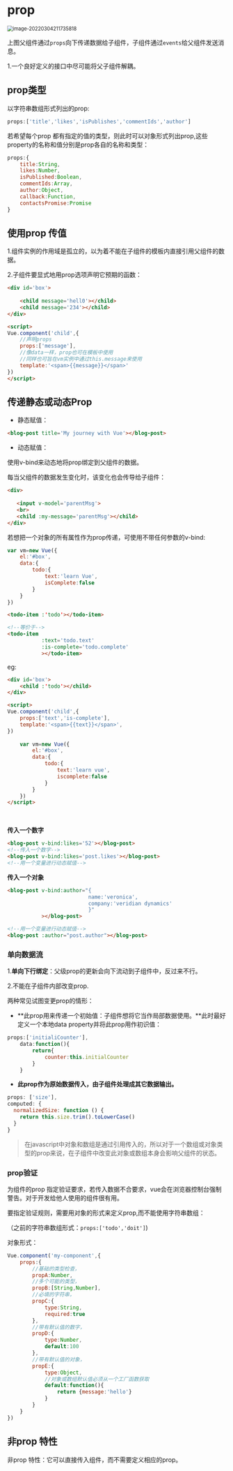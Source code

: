 # prop







<img src="C:\Users\51486\AppData\Roaming\Typora\typora-user-images\image-20220304211735818.png" alt="image-20220304211735818" style="zoom:80%;" />

上图父组件通过`props`向下传递数据给子组件，子组件通过`events`给父组件发送消息。



1.一个良好定义的接口中尽可能将父子组件解耦。







## prop类型

以字符串数组形式列出的prop:

```javascript
props:['title','likes','isPublishes','commentIds','author']
```



若希望每个prop 都有指定的值的类型，则此时可以对象形式列出prop,这些property的名称和值分别是prop各自的名称和类型：

```javascript
props:{
    title:String,
    likes:Number,
    isPublished:Boolean,
    commentIds:Array,
    author:Object,
    callback:Function,
    contactsPromise:Promise
}
```



## 使用prop 传值

1.组件实例的作用域是孤立的，以为着不能在子组件的模板内直接引用父组件的数据。

2.子组件要显式地用prop选项声明它预期的函数：

```html
<div id='box'>
    
    <child message='hell0'></child>
    <child message='234'></child>
</div>

<script>
Vue.component('child',{
    //声明props
    props:['message'],
    //像data一样，prop也可在模板中使用
    //同样也可旨在vm实例中通过this.message来使用
    template:'<span>{{message}}</span>'
})
</script>
```





## 传递静态或动态Prop

+ 静态赋值：

```html
<blog-post title='My journey with Vue'></blog-post>
```

+ 动态赋值：

使用v-bind来动态地将prop绑定到父组件的数据。

每当父组件的数据发生变化时，该变化也会传导给子组件：

```html
<div>
    
   <input v-model='parentMsg'>
   <br>
   <child :my-message='parentMsg'></child>
</div>


```



若想把一个对象的所有属性作为prop传递，可使用不带任何参数的v-bind:

```javascript
var vm=new Vue({
    el:'#box',
    data:{
        todo:{
            text:'learn Vue',
            isComplete:false
        }
    }
})
```

```html
<todo-item :'todo'></todo-item>

<!--等价于-->
<todo-item
           :text='todo.text'
           :is-complete='todo.complete'
           ></todo-item>
```



eg:

```html
<div id='box'>
    <child :'todo'></child>
</div>

<script>
Vue.component('child',{
    props:['text','is-complete'],
    template:'<span>{{text}}</span>',
})
    
    var vm=new Vue({
        el:'#box',
        data:{
            todo:{
                text:'learn vue',
                iscomplete:false
            }
        }
    })
</script>
```

​	





**传入一个数字**

````html
<blog-post v-bind:likes='52'></blog-post>
<!--传入一个数字-->
<blog-post v-bind:likes='post.likes'></blog-post>
<!--用一个变量进行动态赋值-->


````

**传入一个对象**

```html
<blog-post v-bind:author="{
                          name:'veronica',
                          company:'veridian dynamics'
                          }"
           ></blog-post>

<!--用一个变量进行动态赋值-->
<blog-post :author="post.author"></blog-post>
```



### 单向数据流

1.**单向下行绑定**：父级prop的更新会向下流动到子组件中，反过来不行。

2.不能在子组件内部改变prop.



两种常见试图变更prop的情形：

+ **此prop用来传递一个初始值：子组件想将它当作局部数据使用。**此时最好定义一个本地data property并将此prop用作初识值：

```javascript
props:['initialiCounter'],
    data:function(){
        return{
            counter:this.initialCounter
        }
    }
```

+ **此prop作为原始数据传入，由子组件处理成其它数据输出。**

```javascript
props: ['size'],
computed: {
  normalizedSize: function () {
    return this.size.trim().toLowerCase()
  }
}
```



>
>
>在javascript中对象和数组是通过引用传入的，所以对于一个数组或对象类型的prop来说，在子组件中改变此对象或数组本身会影响父组件的状态。



### prop验证



为组件的prop 指定验证要求，若传入数据不合要求，vue会在浏览器控制台强制警告。对于开发给他人使用的组件很有用。



要指定验证规则，需要用对象的形式来定义prop,而不能使用字符串数组：

（之前的字符串数组形式：`props:['todo','doit']`)

对象形式：

```javascript
Vue.component('my-component',{
    props:{
        //基础的类型检查，
        propA:Number,
        //多个可能的类型，
        propB:[String,Number],
        //必填的字符串，
        propC:{
            type:String,
            required:true
        },
        //带有默认值的数字，
        propD:{
            type:Number,
            default:100
        },
        //带有默认值的对象，
        propE:{
            type:Object,
            //对象或数组默认值必须从一个工厂函数获取
            default:function(){
                return {message:'hello'}
            }
        }
    }
})
```





## 非prop 特性

非prop 特性：它可以直接传入组件，而不需要定义相应的prop。







